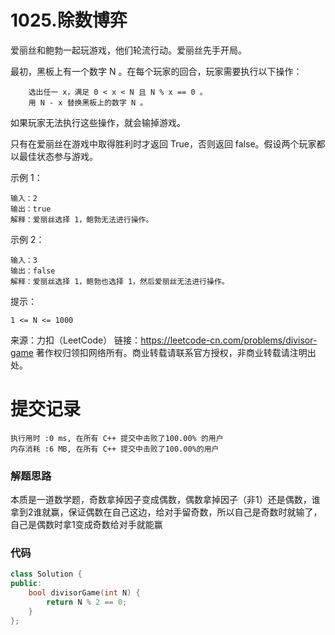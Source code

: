 # 1025.除数博弈

爱丽丝和鲍勃一起玩游戏，他们轮流行动。爱丽丝先手开局。

最初，黑板上有一个数字 N 。在每个玩家的回合，玩家需要执行以下操作：
```
    选出任一 x，满足 0 < x < N 且 N % x == 0 。
    用 N - x 替换黑板上的数字 N 。
```
如果玩家无法执行这些操作，就会输掉游戏。

只有在爱丽丝在游戏中取得胜利时才返回 True，否则返回 false。假设两个玩家都以最佳状态参与游戏。



示例 1：
```
输入：2
输出：true
解释：爱丽丝选择 1，鲍勃无法进行操作。
```
示例 2：
```
输入：3
输出：false
解释：爱丽丝选择 1，鲍勃也选择 1，然后爱丽丝无法进行操作。
```


提示：

    1 <= N <= 1000

来源：力扣（LeetCode）
链接：https://leetcode-cn.com/problems/divisor-game
著作权归领扣网络所有。商业转载请联系官方授权，非商业转载请注明出处。

# 提交记录

```
执行用时 :0 ms, 在所有 C++ 提交中击败了100.00% 的用户
内存消耗 :6 MB, 在所有 C++ 提交中击败了100.00%的用户
```

### 解题思路
本质是一道数学题，奇数拿掉因子变成偶数，偶数拿掉因子（非1）还是偶数，谁拿到2谁就赢，保证偶数在自己这边，给对手留奇数，所以自己是奇数时就输了，自己是偶数时拿1变成奇数给对手就能赢

### 代码

```cpp
class Solution {
public:
    bool divisorGame(int N) {
        return N % 2 == 0;
    }
};
```

